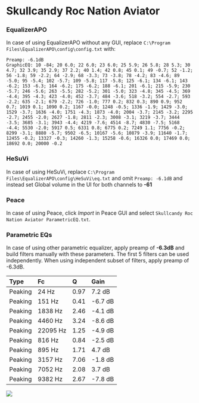 # Skullcandy Roc Nation Aviator

### EqualizerAPO
In case of using EqualizerAPO without any GUI, replace `C:\Program Files\EqualizerAPO\config\config.txt`
with:
```
Preamp: -6.1dB
GraphicEQ: 10 -84; 20 6.0; 22 6.0; 23 6.0; 25 5.9; 26 5.8; 28 5.3; 30 4.7; 32 3.9; 35 2.9; 37 2.2; 40 1.4; 42 0.8; 45 0.1; 49 -0.7; 52 -1.2; 56 -1.8; 59 -2.2; 64 -2.9; 68 -3.3; 73 -3.8; 78 -4.2; 83 -4.6; 89 -5.0; 95 -5.4; 102 -5.7; 109 -5.8; 117 -5.8; 125 -6.1; 134 -6.1; 143 -6.2; 153 -6.3; 164 -6.2; 175 -6.2; 188 -6.1; 201 -6.1; 215 -5.9; 230 -5.7; 246 -5.6; 263 -5.5; 282 -5.2; 301 -5.0; 323 -4.8; 345 -4.5; 369 -4.4; 395 -4.3; 423 -4.0; 452 -3.7; 484 -3.6; 518 -3.2; 554 -2.7; 593 -2.2; 635 -2.1; 679 -2.2; 726 -1.0; 777 0.2; 832 0.3; 890 0.9; 952 0.7; 1019 0.1; 1090 0.2; 1167 -0.0; 1248 -0.5; 1336 -1.9; 1429 -3.0; 1529 -3.7; 1636 -4.0; 1751 -4.3; 1873 -4.0; 2004 -3.7; 2145 -3.2; 2295 -2.7; 2455 -2.0; 2627 -1.8; 2811 -2.3; 3008 -3.1; 3219 -3.7; 3444 -3.5; 3685 -3.1; 3943 -4.4; 4219 -7.6; 4514 -8.7; 4830 -7.5; 5168 -4.4; 5530 -2.0; 5917 0.5; 6331 0.8; 6775 0.2; 7249 1.1; 7756 -0.2; 8299 -3.1; 8880 -5.7; 9502 -6.5; 10167 -5.6; 10879 -3.9; 11640 -1.7; 12455 -0.2; 13327 -0.3; 14260 -1.3; 15258 -0.6; 16326 0.0; 17469 0.0; 18692 0.0; 20000 -0.2
```

### HeSuVi
In case of using HeSuVi, replace `C:\Program Files\EqualizerAPO\config\HeSuVi\eq.txt` and omit `Preamp:
-6.1dB` and instead set Global volume in the UI for both channels to **-61**

### Peace
In case of using Peace, click *Import* in Peace GUI and select `Skullcandy Roc Nation Aviator ParametricEQ.txt`.

### Parametric EQs
In case of using other parametric equalizer, apply preamp of **-6.3dB** and build filters manually
with these parameters. The first 5 filters can be used independently.
When using independent subset of filters, apply preamp of -6.3dB.

| Type    | Fc       |    Q | Gain    |
|:--------|:---------|:-----|:--------|
| Peaking | 24 Hz    | 0.97 | 7.2 dB  |
| Peaking | 151 Hz   | 0.41 | -6.7 dB |
| Peaking | 1838 Hz  | 2.46 | -4.1 dB |
| Peaking | 4460 Hz  | 3.24 | -8.6 dB |
| Peaking | 22095 Hz | 1.25 | -4.9 dB |
| Peaking | 816 Hz   | 0.84 | -2.5 dB |
| Peaking | 895 Hz   | 1.71 | 4.7 dB  |
| Peaking | 3157 Hz  | 7.06 | -1.8 dB |
| Peaking | 7052 Hz  | 2.08 | 3.7 dB  |
| Peaking | 9382 Hz  | 2.67 | -7.8 dB |

![](https://raw.githubusercontent.com/jaakkopasanen/AutoEq/master/results/innerfidelity/sbaf-serious/Skullcandy%20Roc%20Nation%20Aviator/Skullcandy%20Roc%20Nation%20Aviator.png)